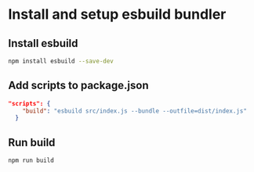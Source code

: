 # Install and setup esbuild bundler
## Install esbuild
```bash
npm install esbuild --save-dev
```

## Add scripts to package.json
```json
"scripts": {
    "build": "esbuild src/index.js --bundle --outfile=dist/index.js"
  }
```

## Run build
```bash
npm run build
```